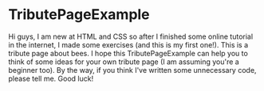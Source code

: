 # TributePageExample

Hi guys, I am new at HTML and CSS so after I finished some online tutorial in the internet, I made some exercises (and this is my first one!).
This is a tribute page about bees. I hope this TributePageExample can help you to think of some ideas for your own tribute page (I am assuming you're
a beginner too). By the way, if you think I've written some unnecessary code, please tell me. Good luck!

